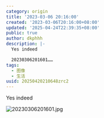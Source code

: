 ```yaml
---
category: origin
title: '2023-03-06 20:16:00'
created: '2023-03-06T20:16:00+08:00'
updated: '2025-04-24T22:39:35+08:00'
public: true
author: dkphhh
description: |-
  Yes indeed

  20230306201601……
tags:
  - 图像
  - 生活
uuid: 20250420210648zrc2
---
```


Yes indeed

![20230306201601.jpg](https://img.dkphhh.me/20230306201601.jpg)
